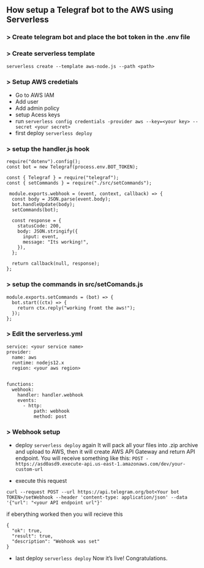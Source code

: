 ## How setup a Telegraf bot to the AWS using Serverless

### > Create telegram bot and place the bot token in the .env file 

### > Create serverless template
` serverless create --template aws-node.js --path <path> `

### > Setup AWS credetials
* Go to AWS IAM
* Add user
* Add admin policy
* setup Acess keys
* run ` serverless config credentials -provider aws --key=<your key> --secret <your secret> `
* first deploy ` serverless deploy ` 


### > setup the handler.js hook
```
require("dotenv").config();
const bot = new Telegraf(process.env.BOT_TOKEN);

const { Telegraf } = require("telegraf");
const { setCommands } = require("./src/setCommands"); 

 module.exports.webhook = (event, context, callback) => {
  const body = JSON.parse(event.body);
  bot.handleUpdate(body);
  setCommands(bot);

  const response = {
    statusCode: 200,
    body: JSON.stringify({
      input: event,
      message: "Its working!",
    }),
  };

  return callback(null, response);
}; 
```

### > setup the  commands in src/setComands.js
```
module.exports.setCommands = (bot) => {
  bot.start((ctx) => {
    return ctx.reply("working fromt the aws!");
  });
};
```

### > Edit the serverless.yml 
```
service: <your service name>
provider:
  name: aws
  runtime: nodejs12.x
  region: <your aws region>


functions:
  webhook:
    handler: handler.webhook 
    events:
      - http:
          path: webhook
          method: post

```

### > Webhook setup
* deploy ` serverless deploy ` again
It will pack all your files into .zip archive and upload to AWS, then it will create AWS API Gateway and return API endpoint. You will receive something like this:
` POST - https://asd0asd9.execute-api.us-east-1.amazonaws.com/dev/your-custom-url `

* execute this request
```
curl --request POST --url https://api.telegram.org/bot<Your bot TOKEN>/setWebhook --header 'content-type: application/json' --data '{"url": "<your API endpoint url"}'

```

if eberything worked then you will recieve this

```
{
  "ok": true,
  "result": true,
  "description": "Webhook was set"
}
```
* last deploy ` serverless deploy ` 
Now it’s live! Congratulations.
 

